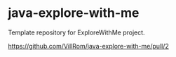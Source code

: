 # java-explore-with-me
Template repository for ExploreWithMe project.

https://github.com/VillRom/java-explore-with-me/pull/2
